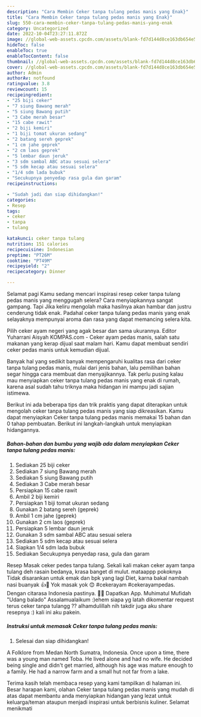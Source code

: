 ```yaml
---
description: "Cara Membin Ceker tanpa tulang pedas manis yang Enak}"
title: "Cara Membin Ceker tanpa tulang pedas manis yang Enak}"
slug: 550-cara-membin-ceker-tanpa-tulang-pedas-manis-yang-enak
category: Uncategorized
date: 2022-10-04T23:27:11.872Z
image: //global-web-assets.cpcdn.com/assets/blank-fd7d144d8ce163db654e5a02c40b08a2775adb7897d16e4062681dc7e1b2800f.png
hideToc: false
enableToc: true
enableTocContent: false
thumbnail: //global-web-assets.cpcdn.com/assets/blank-fd7d144d8ce163db654e5a02c40b08a2775adb7897d16e4062681dc7e1b2800f.png
cover: //global-web-assets.cpcdn.com/assets/blank-fd7d144d8ce163db654e5a02c40b08a2775adb7897d16e4062681dc7e1b2800f.png
author: Admin
authorAv: notfound
ratingvalue: 3.8
reviewcount: 15
recipeingredient:
- "25 biji ceker"
- "7 siung Bawang merah"
- "5 siung Bawang putih"
- "3 Cabe merah besar"
- "15 cabe rawit"
- "2 biji kemiri"
- "1 biji tomat ukuran sedang"
- "2 batang sereh geprek"
- "1 cm jahe geprek"
- "2 cm laos geprek"
- "5 lembar daun jeruk"
- "3 sdm sambal ABC atau sesuai selera"
- "5 sdm kecap atau sesuai selera"
- "1/4 sdm lada bubuk"
- "Secukupnya penyedap rasa gula dan garam"
recipeinstructions:

- "Sudah jadi dan siap dihidangkan!"
categories:
- Resep
tags:
- ceker
- tanpa
- tulang

katakunci: ceker tanpa tulang 
nutrition: 151 calories
recipecuisine: Indonesian
preptime: "PT26M"
cooktime: "PT49M"
recipeyield: "2"
recipecategory: Dinner

---
```



Selamat pagi Kamu sedang mencari inspirasi resep ceker tanpa tulang pedas manis yang menggugah selera? Cara menyiapkannya sangat gampang. Tapi Jika keliru mengolah maka hasilnya akan hambar dan justru cenderung tidak enak. Padahal ceker tanpa tulang pedas manis yang enak selayaknya mempunyai aroma dan rasa yang dapat memancing selera kita.


Pilih ceker ayam negeri yang agak besar dan sama ukurannya. Editor Yuharrani Aisyah KOMPAS.com - Ceker ayam pedas manis, salah satu makanan yang kerap dijual saat malam hari. Kamu dapat membuat sendiri ceker pedas manis untuk kemudian dijual.

Banyak hal yang sedikit banyak mempengaruhi kualitas rasa dari ceker tanpa tulang pedas manis, mulai dari jenis bahan, lalu pemilihan bahan segar hingga cara membuat dan menyajikannya. Tak perlu pusing kalau mau menyiapkan ceker tanpa tulang pedas manis yang enak di rumah, karena asal sudah tahu triknya maka hidangan ini mampu jadi sajian istimewa.


Berikut ini ada beberapa tips dan trik praktis yang dapat diterapkan untuk mengolah ceker tanpa tulang pedas manis yang siap dikreasikan. Kamu dapat menyiapkan Ceker tanpa tulang pedas manis memakai 15 bahan dan 0 tahap pembuatan. Berikut ini langkah-langkah untuk menyiapkan hidangannya.

<!--inarticleads1-->

##### Bahan-bahan dan bumbu yang wajib ada dalam menyiapkan Ceker tanpa tulang pedas manis:

1. Sediakan 25 biji ceker
1. Sediakan 7 siung Bawang merah
1. Sediakan 5 siung Bawang putih
1. Sediakan 3 Cabe merah besar
1. Persiapkan 15 cabe rawit
1. Ambil 2 biji kemiri
1. Persiapkan 1 biji tomat ukuran sedang
1. Gunakan 2 batang sereh (geprek)
1. Ambil 1 cm jahe (geprek)
1. Gunakan 2 cm laos (geprek)
1. Persiapkan 5 lembar daun jeruk
1. Gunakan 3 sdm sambal ABC atau sesuai selera
1. Sediakan 5 sdm kecap atau sesuai selera
1. Siapkan 1/4 sdm lada bubuk
1. Sediakan Secukupnya penyedap rasa, gula dan garam


Resep Masak ceker pedes tanpa tulang. Sekali kali makan ceker ayam tanpa tulang deh rasain bedanya, krasa banget di mulut. mataappp pokoknya Tidak disarankan untuk emak dan bpk yang lagi Diet, karna bakal nambah nasi buanyak 👍🤣 Yok masak yok 😊 #cekerayam #cekerayampedas. Dengan citarasa Indonesia pastinya. 💛💛 Dapatkan App. Muhimatul Mufidah &#34;Udang balado&#34; Assalamualaikum :)ehem siapa yg latah dikomentar request terus ceker tanpa tulangg ?? alhamdulillah nih takdir juga aku share resepnya :) kali ini aku pakein. 

<!--inarticleads2-->

##### Instruksi untuk memasak Ceker tanpa tulang pedas manis:


1. Selesai dan siap dihidangkan!

A Folklore from Medan North Sumatra, Indonesia. Once upon a time, there was a young man named Toba. He lived alone and had no wife. He decided being single and didn&#39;t get married, although his age was mature enough to a family. He had a narrow farm and a small hut not far from a lake. 

Terima kasih telah membaca resep yang kami tampilkan di halaman ini. Besar harapan kami, olahan Ceker tanpa tulang pedas manis yang mudah di atas dapat membantu anda menyiapkan hidangan yang lezat untuk keluarga/teman ataupun menjadi inspirasi untuk berbisnis kuliner. Selamat menikmati
